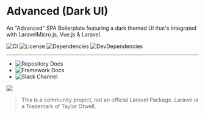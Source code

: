 # Advanced (Dark UI)

An "Advanced" SPA Boilerplate featuring a dark themed UI that's integrated with LaravelMicro.js, Vue.js & Laravel.

![CI](https://github.com/bayareawebpro/laravel-micro-spa-boilerplate/workflows/ci/badge.svg)
![License](https://img.shields.io/badge/License-MIT-brightgreen.svg)
![Dependencies](https://img.shields.io/badge/Dependencies-none-brightgreen.svg)
![DevDependencies](https://img.shields.io/badge/DevDependencies-latest-brightgreen.svg)

---

- ![Repository Docs](https://bayareawebpro.github.io/laravel-micro-spa-boilerplate)
- ![Framework Docs](https://bayareawebpro.github.io/laravel-micro.js/)
- ![Slack Channel](https://discord.gg/ScYhenF)

<img src="https://github.com/bayareawebpro/laravel-micro-spa-boilerplate/raw/master/docs/img/screens-home.png">


> This is a community project, not an official Laravel Package.  Laravel is a Trademark of Taylor Otwell.
